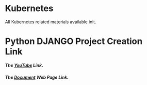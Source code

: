 # Kubernetes
All Kubernetes related materials available init.

#  Python DJANGO Project Creation Link

##### The [YouTube](https://youtu.be/3IAvr_O6vao?si=e-BdzNOWP6BFMqew ) Link.
##### The [Document](https://docs.djangoproject.com/en/4.2/intro/tutorial01/) Web Page Link.

